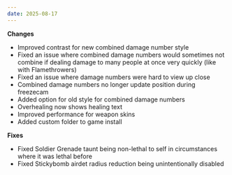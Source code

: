 ```yaml
---
date: 2025-08-17
---
```


**Changes**

* Improved contrast for new combined damage number style
* Fixed an issue where combined damage numbers would sometimes not combine if dealing damage to many people at once very quickly (like with Flamethrowers)
* Fixed an issue where damage numbers were hard to view up close
* Combined damage numbers no longer update position during freezecam
* Added option for old style for combined damage numbers
* Overhealing now shows healing text
* Improved performance for weapon skins
* Added custom folder to game install

**Fixes**

* Fixed Soldier Grenade taunt being non-lethal to self in circumstances where it was lethal before
* Fixed Stickybomb airdet radius reduction being unintentionally disabled
